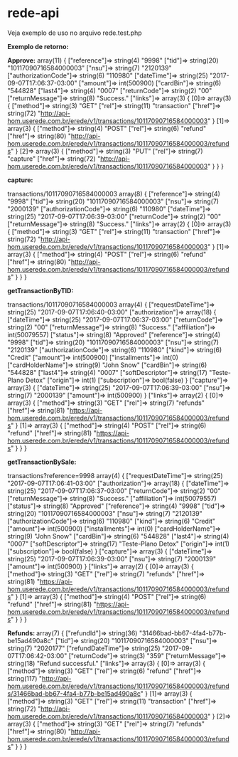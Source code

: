# rede-api

Veja exemplo de uso no arquivo rede.test.php

<b>Exemplo de retorno:</b>

<b>Approve:</b> 
array(11) { ["reference"]=> string(4) "9998" ["tid"]=> string(20) "10117090716584000003" ["nsu"]=> string(7) "2120139" ["authorizationCode"]=> string(6) "110980" ["dateTime"]=> string(25) "2017-09-07T17:06:37-03:00" ["amount"]=> int(500900) ["cardBin"]=> string(6) "544828" ["last4"]=> string(4) "0007" ["returnCode"]=> string(2) "00" ["returnMessage"]=> string(8) "Success." ["links"]=> array(3) { [0]=> array(3) { ["method"]=> string(3) "GET" ["rel"]=> string(11) "transaction" ["href"]=> string(72) "http://api-hom.userede.com.br/erede/v1/transactions/10117090716584000003" } [1]=> array(3) { ["method"]=> string(4) "POST" ["rel"]=> string(6) "refund" ["href"]=> string(80) "http://api-hom.userede.com.br/erede/v1/transactions/10117090716584000003/refunds" } [2]=> array(3) { ["method"]=> string(3) "PUT" ["rel"]=> string(7) "capture" ["href"]=> string(72) "http://api-hom.userede.com.br/erede/v1/transactions/10117090716584000003" } } } 

<b>capture: </b>

transactions/10117090716584000003
array(8) { ["reference"]=> string(4) "9998" ["tid"]=> string(20) "10117090716584000003" ["nsu"]=> string(7) "2000139" ["authorizationCode"]=> string(6) "110980" ["dateTime"]=> string(25) "2017-09-07T17:06:39-03:00" ["returnCode"]=> string(2) "00" ["returnMessage"]=> string(8) "Success." ["links"]=> array(2) { [0]=> array(3) { ["method"]=> string(3) "GET" ["rel"]=> string(11) "transaction" ["href"]=> string(72) "http://api-hom.userede.com.br/erede/v1/transactions/10117090716584000003" } [1]=> array(3) { ["method"]=> string(4) "POST" ["rel"]=> string(6) "refund" ["href"]=> string(80) "http://api-hom.userede.com.br/erede/v1/transactions/10117090716584000003/refunds" } } } 

<b>getTransactionByTID: </b>

transactions/10117090716584000003
array(4) { ["requestDateTime"]=> string(25) "2017-09-07T17:06:40-03:00" ["authorization"]=> array(18) { ["dateTime"]=> string(25) "2017-09-07T17:06:37-03:00" ["returnCode"]=> string(2) "00" ["returnMessage"]=> string(8) "Success." ["affiliation"]=> int(50079557) ["status"]=> string(8) "Approved" ["reference"]=> string(4) "9998" ["tid"]=> string(20) "10117090716584000003" ["nsu"]=> string(7) "2120139" ["authorizationCode"]=> string(6) "110980" ["kind"]=> string(6) "Credit" ["amount"]=> int(500900) ["installments"]=> int(0) ["cardHolderName"]=> string(9) "John Snow" ["cardBin"]=> string(6) "544828" ["last4"]=> string(4) "0007" ["softDescriptor"]=> string(17) "Teste-Plano Detox" ["origin"]=> int(1) ["subscription"]=> bool(false) } ["capture"]=> array(3) { ["dateTime"]=> string(25) "2017-09-07T17:06:39-03:00" ["nsu"]=> string(7) "2000139" ["amount"]=> int(500900) } ["links"]=> array(2) { [0]=> array(3) { ["method"]=> string(3) "GET" ["rel"]=> string(7) "refunds" ["href"]=> string(81) "https://api-hom.userede.com.br/erede/v1/transactions/10117090716584000003/refunds" } [1]=> array(3) { ["method"]=> string(4) "POST" ["rel"]=> string(6) "refund" ["href"]=> string(81) "https://api-hom.userede.com.br/erede/v1/transactions/10117090716584000003/refunds" } } } 

<b>getTransactionBySale: </b>

transactions?reference=9998
array(4) { ["requestDateTime"]=> string(25) "2017-09-07T17:06:41-03:00" ["authorization"]=> array(18) { ["dateTime"]=> string(25) "2017-09-07T17:06:37-03:00" ["returnCode"]=> string(2) "00" ["returnMessage"]=> string(8) "Success." ["affiliation"]=> int(50079557) ["status"]=> string(8) "Approved" ["reference"]=> string(4) "9998" ["tid"]=> string(20) "10117090716584000003" ["nsu"]=> string(7) "2120139" ["authorizationCode"]=> string(6) "110980" ["kind"]=> string(6) "Credit" ["amount"]=> int(500900) ["installments"]=> int(0) ["cardHolderName"]=> string(9) "John Snow" ["cardBin"]=> string(6) "544828" ["last4"]=> string(4) "0007" ["softDescriptor"]=> string(17) "Teste-Plano Detox" ["origin"]=> int(1) ["subscription"]=> bool(false) } ["capture"]=> array(3) { ["dateTime"]=> string(25) "2017-09-07T17:06:39-03:00" ["nsu"]=> string(7) "2000139" ["amount"]=> int(500900) } ["links"]=> array(2) { [0]=> array(3) { ["method"]=> string(3) "GET" ["rel"]=> string(7) "refunds" ["href"]=> string(81) "https://api-hom.userede.com.br/erede/v1/transactions/10117090716584000003/refunds" } [1]=> array(3) { ["method"]=> string(4) "POST" ["rel"]=> string(6) "refund" ["href"]=> string(81) "https://api-hom.userede.com.br/erede/v1/transactions/10117090716584000003/refunds" } } } 

<b>Refunds: </b>
array(7) { ["refundId"]=> string(36) "31466bad-bb67-4fa4-b77b-be15ad490a8c" ["tid"]=> string(20) "10117090716584000003" ["nsu"]=> string(7) "2020177" ["refundDateTime"]=> string(25) "2017-09-07T17:06:42-03:00" ["returnCode"]=> string(3) "359" ["returnMessage"]=> string(18) "Refund successful." ["links"]=> array(3) { [0]=> array(3) { ["method"]=> string(3) "GET" ["rel"]=> string(6) "refund" ["href"]=> string(117) "http://api-hom.userede.com.br/erede/v1/transactions/10117090716584000003/refunds/31466bad-bb67-4fa4-b77b-be15ad490a8c" } [1]=> array(3) { ["method"]=> string(3) "GET" ["rel"]=> string(11) "transaction" ["href"]=> string(72) "http://api-hom.userede.com.br/erede/v1/transactions/10117090716584000003" } [2]=> array(3) { ["method"]=> string(3) "GET" ["rel"]=> string(7) "refunds" ["href"]=> string(80) "http://api-hom.userede.com.br/erede/v1/transactions/10117090716584000003/refunds" } } }